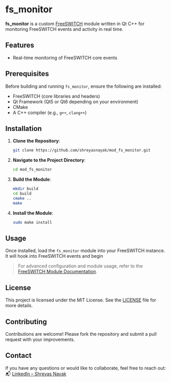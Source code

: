 # fs_monitor

**fs_monitor** is a custom [FreeSWITCH](https://freeswitch.com/) module written in Qt C++ for monitoring FreeSWITCH events and activity in real time. 

## Features

- Real-time monitoring of FreeSWITCH core events

## Prerequisites

Before building and running `fs_monitor`, ensure the following are installed:

- FreeSWITCH (core libraries and headers)
- Qt Framework (Qt5 or Qt6 depending on your environment)
- CMake
- A C++ compiler (e.g., `g++`, `clang++`)

## Installation

1. **Clone the Repository**:

   ```bash
   git clone https://github.com/shreyasnayak/mod_fs_monitor.git
   ```

2. **Navigate to the Project Directory**:

   ```bash
   cd mod_fs_monitor
   ```

3. **Build the Module**:

   ```bash
   mkdir build
   cd build
   cmake ..
   make
   ```

4. **Install the Module**:

   ```bash
   sudo make install
   ```

## Usage

Once installed, load the `fs_monitor` module into your FreeSWITCH instance. It will hook into FreeSWITCH events and begin 

> For advanced configuration and module usage, refer to the [FreeSWITCH Module Documentation](https://freeswitch.org/confluence/display/FREESWITCH/FreeSWITCH+Modules).

## License

This project is licensed under the MIT License. See the [LICENSE](LICENSE) file for more details.

## Contributing

Contributions are welcome! Please fork the repository and submit a pull request with your improvements.

## Contact

If you have any questions or would like to collaborate, feel free to reach out:  
📬 [LinkedIn – Shreyas Nayak](https://linkedin.com/in/shreyas-nayak-1826a710a)

